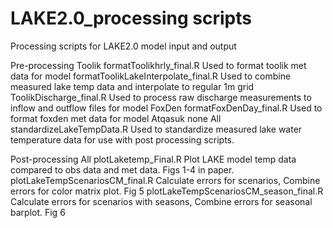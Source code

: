 # LAKE2.0_processing scripts
 Processing scripts for LAKE2.0 model input and output

Pre-processing
	Toolik
		formatToolikhrly_final.R
			Used to format toolik met data for model
		formatToolikLakeInterpolate_final.R
			Used to combine measured lake temp data and interpolate to regular 1m grid
		ToolikDischarge_final.R
			Used to process raw discharge measurements to inflow and outflow files for model
	FoxDen
		formatFoxDenDay_final.R
			Used to format foxden met data for model
	Atqasuk
		none
	All
		standardizeLakeTempData.R
			Used to standardize measured lake water temperature data for use with post processing scripts.

Post-processing
	All
		plotLaketemp_Final.R
			Plot LAKE model temp data compared to obs data and met data. Figs 1-4 in paper. 
		plotLakeTempScenariosCM_final.R
			Calculate errors for scenarios, Combine errors for color matrix plot. Fig 5
		plotLakeTempScenariosCM_season_final.R	
			Calculate errors for scenarios with seasons, Combine errors for seasonal barplot. Fig 6		

